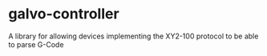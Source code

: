 # galvo-controller
 A library for allowing devices implementing the XY2-100 protocol to be able to parse G-Code
